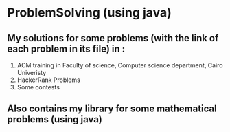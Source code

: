 # ProblemSolving (using java)
## My solutions for some problems (with the link of each problem in its file) in :
1. ACM training in Faculty of science, Computer science department, Cairo Univeristy
2. HackerRank Problems
3. Some contests
## Also contains my library for some mathematical problems (using java)
